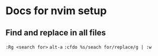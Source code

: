 # Docs for nvim setup

## Find and replace in all files
`:Rg <search for>`
`alt-a`
`:cfdo %s/seach for/replace/g | :w`
